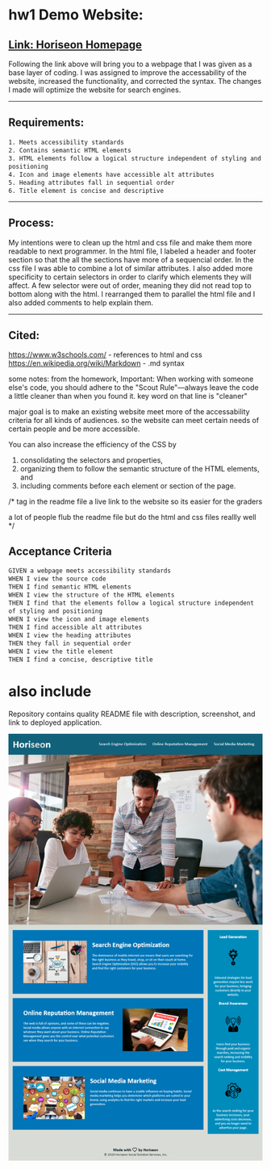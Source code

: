 hw1 Demo Website:
=======

[Link: Horiseon Homepage](https://kashane1.github.io/hw1/)
-----------
Following the link above will bring you to a webpage that I was given as a base layer of coding. I was assigned to improve the accessability of the website, increased the functionality, and corrected the syntax. The changes I made will optimize the website for search engines.

-----------
Requirements:
-----------
```
1. Meets accessibility standards
2. Contains semantic HTML elements
3. HTML elements follow a logical structure independent of styling and positioning
4. Icon and image elements have accessible alt attributes
5. Heading attributes fall in sequential order
6. Title element is concise and descriptive
```

-----------
Process:
-----------
My intentions were to clean up the html and css file and make them more readable to next programmer. In the html file, I labeled a header and footer section so that the all the sections have more of a sequencial order. In the css file I was able to combine a lot of similar attributes. I also added more specificity to certain selectors in order to clarify which elements they will affect. A few selector were out of order, meaning they did not read top to bottom along with the html. I rearranged them to parallel the html file and I also added comments to help explain them. 

-----------
Cited:
-----------
https://www.w3schools.com/ - references to html and css
https://en.wikipedia.org/wiki/Markdown - .md syntax

some notes:
from the homework,
Important: When working with someone else's code, you should adhere to the "Scout Rule"—always leave the code a little cleaner than when you found it.
key word on that line is "cleaner"

major goal is to make an existing website meet more of the accessability criteria for all kinds of audiences. so the website can meet certain needs of certain people and be more accessible.

You can also increase the efficiency of the CSS by 
1. consolidating the selectors and properties, 
2. organizing them to follow the semantic structure of the HTML elements, and 
3. including comments before each element or section of the page.


/*
tag in the readme file a live link to the website so its easier for the graders

a lot of people flub the readme file but do the html and css files reallly well
*/



## Acceptance Criteria

```
GIVEN a webpage meets accessibility standards
WHEN I view the source code
THEN I find semantic HTML elements
WHEN I view the structure of the HTML elements
THEN I find that the elements follow a logical structure independent of styling and positioning
WHEN I view the icon and image elements
THEN I find accessible alt attributes
WHEN I view the heading attributes
THEN they fall in sequential order
WHEN I view the title element
THEN I find a concise, descriptive title
```

# also include #
Repository contains quality README file with description, screenshot, and link to deployed application.

![Image](./assets/images/hw1screenshot.png "icon")
